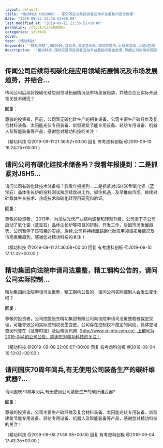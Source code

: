 ```yaml
---
layout: default
title: '精功科技（002006）- 深交所互动易投资者互动平台董秘问答全收录'
date: "2019-09-11 21:36:52+00:00"
last_modified_at: "2019-09-11 21:36:52+00:00"
permalink: /stock/sz/002006/
categories: szstock
cover: 
tags: "精功科技"
keywords: '"精功科技",002006,互动易,深证互动易,深圳交易所,上证易互动,上证e互动'
description: '"精功科技-深圳交易所投资者互动平台董秘问答全收录,传闻公司后续将视碳化硅应用领域拓展情况及市场发展趋势，并结合企业实际开展相关技术研究？"'
---
```


## 传闻公司后续将视碳化硅应用领域拓展情况及市场发展趋势，并结合...

传闻公司后续将视碳化硅应用领域拓展情况及市场发展趋势，并结合企业实际开展相关技术研究？

**回复**：

尊敬的投资者，目前，公司暂无碳化硅生产的相关设备，公司主要生产碳纤维及复合材料装备、太阳能光伏专用装备、新型建筑节能专用设备、轻纺专用设备、机器人及智能装备等产品，感谢您对精功科技的关注！ 

（精功科技  @2019-09-11 21:36:52+00:00 回复 有考虑科创板  @2019-09-10 19:24:25+00:00 ）

## 请问公司有碳化硅技术储备吗？我看年报提到：二是抓紧对JSH5...

请问公司有碳化硅技术储备吗？我看年报提到：二是抓紧对JSH50型氧化铝（蓝宝石）晶体生长炉的投料测试和后续改进工作，抓住机遇，及早推向市场。继续对硅晶体生长技术、热场技术和碳化硅项目研究和验证。

**回复**：

尊敬的投资者， 2013年，为加快光伏产业结构调整和转型升级，公司旗下子公司启动了氧化铝（蓝宝石）晶体生长炉等项目的研制、开发工作，后因市场发展趋势，公司暂停了该项目的实施。后续,公司将持续跟踪碳化硅应用领域拓展情况及市场发展趋势。感谢您对精功科技的关注！ 

（精功科技  @2019-09-11 21:36:08+00:00 回复 有考虑科创板  @2019-09-10 17:17:42+00:00 ）

## 精功集团向法院申请司法重整，精工钢构公告的，请问公司实际控制...

精功集团向法院申请司法重整，精工钢构公告的，请问公司实际控制人会发生变化吗？

**回复**：

尊敬的投资者，公司控股股东精功集团有限公司向法院申请司法重整若被裁定受理，可能导致公司实际控制权发生变更，公司存在控制权不稳定的风险，具体您可查阅刊登在《证券时报》及巨潮资讯网（http://www.cninfo.com.cn）上编号为2019-044的公司公告，感谢您对精功科技的关注！ 

（精功科技  @2019-09-08 22:00:07+00:00 回复 有考虑科创板  @2019-09-04 19:10:03+00:00 ）

## 请问国庆70周年阅兵,有无使用公司装备生产的碳纤维武器?...

请问国庆70周年阅兵,有无使用公司装备生产的碳纤维武器?

**回复**：

尊敬的投资者，公司主要生产碳纤维及复合材料装备、太阳能光伏专用装备、新型建筑节能专用设备、轻纺专用设备、机器人及智能装备等产品，感谢您对精功科技的关注！ 

（精功科技  @2019-09-08 21:59:38+00:00 回复 有考虑科创板  @2019-09-04 17:43:35+00:00 ）

